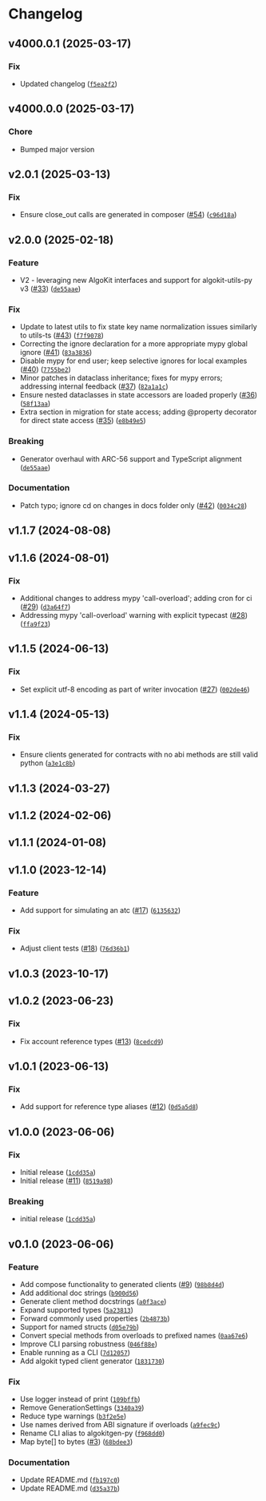 # Changelog

<!--next-version-placeholder-->

## v4000.0.1 (2025-03-17)

### Fix

* Updated changelog ([`f5ea2f2`](https://github.com/lempira/algokit-client-generator-py/commit/f5ea2f22101f5d8d653fab26262c7a8c221516b1))

## v4000.0.0 (2025-03-17)

### Chore

* Bumped major version

## v2.0.1 (2025-03-13)

### Fix

* Ensure close_out calls are generated in composer ([#54](https://github.com/algorandfoundation/algokit-client-generator-py/issues/54)) ([`c96d18a`](https://github.com/algorandfoundation/algokit-client-generator-py/commit/c96d18aeb45780d8a0c23162198e297a0c8ed3d8))

## v2.0.0 (2025-02-18)

### Feature

* V2 - leveraging new AlgoKit interfaces and support for algokit-utils-py v3 ([#33](https://github.com/algorandfoundation/algokit-client-generator-py/issues/33)) ([`de55aae`](https://github.com/algorandfoundation/algokit-client-generator-py/commit/de55aaeab9b45753723cfda55bbc058358749bd5))

### Fix

* Update to latest utils to fix state key name normalization issues similarly to utils-ts ([#43](https://github.com/algorandfoundation/algokit-client-generator-py/issues/43)) ([`f7f9078`](https://github.com/algorandfoundation/algokit-client-generator-py/commit/f7f9078998c58a66bbd7adc23a3a132be55f9b48))
* Correcting the ignore declaration for a more appropriate mypy global ignore ([#41](https://github.com/algorandfoundation/algokit-client-generator-py/issues/41)) ([`83a3836`](https://github.com/algorandfoundation/algokit-client-generator-py/commit/83a383699a9ccd15a72709825d3bd891f5236990))
* Disable mypy for end user; keep selective ignores for local examples ([#40](https://github.com/algorandfoundation/algokit-client-generator-py/issues/40)) ([`7755be2`](https://github.com/algorandfoundation/algokit-client-generator-py/commit/7755be2708faec9e5cecf9cf04d7151d3ebcda7d))
* Minor patches in dataclass inheritance; fixes for mypy errors; addressing internal feedback ([#37](https://github.com/algorandfoundation/algokit-client-generator-py/issues/37)) ([`82a1a1c`](https://github.com/algorandfoundation/algokit-client-generator-py/commit/82a1a1c304782877550d2f2ea137787b56b91015))
* Ensure nested dataclasses in state accessors are loaded properly ([#36](https://github.com/algorandfoundation/algokit-client-generator-py/issues/36)) ([`58f13aa`](https://github.com/algorandfoundation/algokit-client-generator-py/commit/58f13aae382136fb4ce37f1b0c44717e5258d2d3))
* Extra section in migration for state access; adding @property decorator for direct state access ([#35](https://github.com/algorandfoundation/algokit-client-generator-py/issues/35)) ([`e8b49e5`](https://github.com/algorandfoundation/algokit-client-generator-py/commit/e8b49e57de9cb27fc9ec18a93050929c63e574c4))

### Breaking

* Generator overhaul with ARC-56 support and TypeScript alignment ([`de55aae`](https://github.com/algorandfoundation/algokit-client-generator-py/commit/de55aaeab9b45753723cfda55bbc058358749bd5))

### Documentation

* Patch typo; ignore cd on changes in docs folder only ([#42](https://github.com/algorandfoundation/algokit-client-generator-py/issues/42)) ([`0034c28`](https://github.com/algorandfoundation/algokit-client-generator-py/commit/0034c283fd6597ecfb00a98fbaa9611feb610948))

## v1.1.7 (2024-08-08)



## v1.1.6 (2024-08-01)

### Fix

* Additional changes to address mypy 'call-overload'; adding cron for ci ([#29](https://github.com/algorandfoundation/algokit-client-generator-py/issues/29)) ([`d3a64f7`](https://github.com/algorandfoundation/algokit-client-generator-py/commit/d3a64f78792d003520ab4283390571de9502ad23))
* Addressing mypy 'call-overload' warning with explicit typecast ([#28](https://github.com/algorandfoundation/algokit-client-generator-py/issues/28)) ([`ffa9f23`](https://github.com/algorandfoundation/algokit-client-generator-py/commit/ffa9f23d072ed7fc354394a045bf7c2b9ce3a04a))

## v1.1.5 (2024-06-13)

### Fix

* Set explicit utf-8 encoding as part of writer invocation ([#27](https://github.com/algorandfoundation/algokit-client-generator-py/issues/27)) ([`002de46`](https://github.com/algorandfoundation/algokit-client-generator-py/commit/002de46a4e1932b1bac45ffc90ca8f86129f6201))

## v1.1.4 (2024-05-13)

### Fix

* Ensure clients generated for contracts with no abi methods are still valid python ([`a3e1c8b`](https://github.com/algorandfoundation/algokit-client-generator-py/commit/a3e1c8b88669cd148d51d3856afd2e9fdf8a8c9b))

## v1.1.3 (2024-03-27)



## v1.1.2 (2024-02-06)



## v1.1.1 (2024-01-08)



## v1.1.0 (2023-12-14)

### Feature

* Add support for simulating an atc ([#17](https://github.com/algorandfoundation/algokit-client-generator-py/issues/17)) ([`6135632`](https://github.com/algorandfoundation/algokit-client-generator-py/commit/6135632ec18cd9ec8652838031afc05c1e84528e))

### Fix

* Adjust client tests ([#18](https://github.com/algorandfoundation/algokit-client-generator-py/issues/18)) ([`76d36b1`](https://github.com/algorandfoundation/algokit-client-generator-py/commit/76d36b1dd414bac27c2d672d1534475b0181ac9b))

## v1.0.3 (2023-10-17)



## v1.0.2 (2023-06-23)

### Fix

* Fix account reference types ([#13](https://github.com/algorandfoundation/algokit-client-generator-py/issues/13)) ([`8cedcd9`](https://github.com/algorandfoundation/algokit-client-generator-py/commit/8cedcd92cb81fa8be302940b195fe522be937c8a))

## v1.0.1 (2023-06-13)

### Fix

* Add support for reference type aliases ([#12](https://github.com/algorandfoundation/algokit-client-generator-py/issues/12)) ([`0d5a5d8`](https://github.com/algorandfoundation/algokit-client-generator-py/commit/0d5a5d844f2594f0da29749e56d9a64ed0bfc2c6))

## v1.0.0 (2023-06-06)

### Fix

* Initial release ([`1cdd35a`](https://github.com/algorandfoundation/algokit-client-generator-py/commit/1cdd35ac97560c9fe2c7e3fef7a0dd020fa093fd))
* Initial release ([#11](https://github.com/algorandfoundation/algokit-client-generator-py/issues/11)) ([`8519a98`](https://github.com/algorandfoundation/algokit-client-generator-py/commit/8519a98387bed0cc28feaf7eb6d39d64204bba84))

### Breaking

* initial release ([`1cdd35a`](https://github.com/algorandfoundation/algokit-client-generator-py/commit/1cdd35ac97560c9fe2c7e3fef7a0dd020fa093fd))

## v0.1.0 (2023-06-06)

### Feature

* Add compose functionality to generated clients ([#9](https://github.com/algorandfoundation/algokit-client-generator-py/issues/9)) ([`98b8d4d`](https://github.com/algorandfoundation/algokit-client-generator-py/commit/98b8d4d8330fc5dbf2351407540f848b80008989))
* Add additional doc strings ([`b900d56`](https://github.com/algorandfoundation/algokit-client-generator-py/commit/b900d56ffcee007c61361f63f3248b4a2952931c))
* Generate client method docstrings ([`a0f3ace`](https://github.com/algorandfoundation/algokit-client-generator-py/commit/a0f3ace59f7630451ebc5360fc79387b2bc03b07))
* Expand supported types ([`5a23813`](https://github.com/algorandfoundation/algokit-client-generator-py/commit/5a23813fd5105fc1ad900e4e729bca63ad7413bd))
* Forward commonly used properties ([`2b4873b`](https://github.com/algorandfoundation/algokit-client-generator-py/commit/2b4873bc8ce374eaf1fa65d74cc42b90068d19f5))
* Support for named structs ([`d05e79b`](https://github.com/algorandfoundation/algokit-client-generator-py/commit/d05e79bc1b8c993157e775d8edfa1723dcf3256e))
* Convert special methods from overloads to prefixed names ([`0aa67e6`](https://github.com/algorandfoundation/algokit-client-generator-py/commit/0aa67e63404e000c7e6993a3595cd93b56999630))
* Improve CLI parsing robustness ([`046f88e`](https://github.com/algorandfoundation/algokit-client-generator-py/commit/046f88e34dbf24cbf6adeac7e6857c9d6c007a28))
* Enable running as a CLI ([`7d12057`](https://github.com/algorandfoundation/algokit-client-generator-py/commit/7d120573888a3066b51922e0e322be57a8514a2c))
* Add algokit typed client generator ([`1831730`](https://github.com/algorandfoundation/algokit-client-generator-py/commit/1831730faae20b401c87e1e4c720875197476736))

### Fix

* Use logger instead of print ([`109bffb`](https://github.com/algorandfoundation/algokit-client-generator-py/commit/109bffb6d44fff3288ecbf1f233228f3eb86ec24))
* Remove GenerationSettings ([`3340a39`](https://github.com/algorandfoundation/algokit-client-generator-py/commit/3340a394ed8b7a40f72b34df5a4743a5fa34ade3))
* Reduce type warnings ([`b3f2e5e`](https://github.com/algorandfoundation/algokit-client-generator-py/commit/b3f2e5ebf2a0cc9f2e7c19278cc7ea455d9bc03a))
* Use names derived from ABI signature if overloads ([`a9fec9c`](https://github.com/algorandfoundation/algokit-client-generator-py/commit/a9fec9c2f00d24dbab4dceec7e6912a89747c0d7))
* Rename CLI alias to algokitgen-py ([`f968dd0`](https://github.com/algorandfoundation/algokit-client-generator-py/commit/f968dd02dacc5846061e8935d3725258f4a60c85))
* Map byte[] to bytes ([#3](https://github.com/algorandfoundation/algokit-client-generator-py/issues/3)) ([`68bdee3`](https://github.com/algorandfoundation/algokit-client-generator-py/commit/68bdee392dd811227e694c2f1aac0d57dde6ee0e))

### Documentation

* Update README.md ([`fb197c0`](https://github.com/algorandfoundation/algokit-client-generator-py/commit/fb197c0a47fc3d6f82cb62c6a2be6c607bc636ad))
* Update README.md ([`d35a37b`](https://github.com/algorandfoundation/algokit-client-generator-py/commit/d35a37b9868ff14747395ca9ece6bd83fc476e37))
